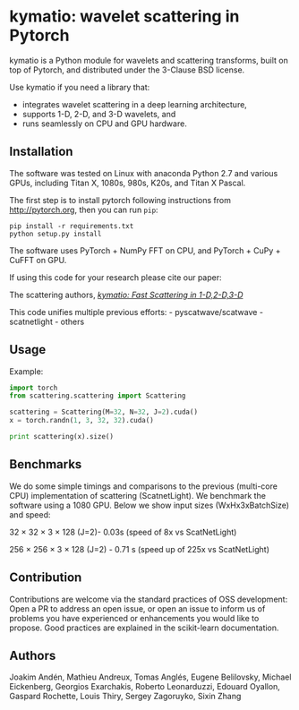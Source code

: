 kymatio: wavelet scattering in Pytorch
======================================

kymatio is a Python module for wavelets and scattering transforms, built on top of Pytorch, and distributed under the 3-Clause BSD license.

Use kymatio if you need a library that:
* integrates wavelet scattering in a deep learning architecture,
* supports 1-D, 2-D, and 3-D wavelets, and
* runs seamlessly on CPU and GPU hardware.

    

## Installation

The software was tested on Linux with anaconda Python 2.7 and
various GPUs, including Titan X, 1080s, 980s, K20s, and Titan X Pascal.

The first step is to install pytorch following instructions from
<http://pytorch.org>, then you can run `pip`:


```
pip install -r requirements.txt
python setup.py install
```

The software uses PyTorch + NumPy FFT on CPU, and PyTorch + CuPy + CuFFT on GPU.


If using this code for your research please cite our paper:

The scattering authors, [*kymatio: Fast Scattering in 1-D,2-D,3-D*]()

This code unifies multiple previous efforts:
    - pyscatwave/scatwave
    - scatnetlight 
    - others 
    

## Usage

Example:

```python
import torch
from scattering.scattering import Scattering

scattering = Scattering(M=32, N=32, J=2).cuda()
x = torch.randn(1, 3, 32, 32).cuda()

print scattering(x).size()
```

## Benchmarks
We do some simple timings and comparisons to the previous (multi-core CPU) implementation of scattering (ScatnetLight). We benchmark the software using a 1080 GPU. Below we show input sizes (WxHx3xBatchSize) and speed:

32 × 32 × 3 × 128 (J=2)- 0.03s (speed of 8x vs ScatNetLight)

256 × 256 × 3 × 128 (J=2) - 0.71 s (speed up of 225x vs ScatNetLight)




## Contribution

Contributions are welcome via the standard practices of OSS development: Open a PR to address an open issue, or open an issue to inform us of problems you have experienced or enhancements you would like to propose. Good practices are explained in the scikit-learn documentation.


## Authors
Joakim Andén, Mathieu Andreux, Tomas Anglés, Eugene Belilovsky, Michael Eickenberg, Georgios Exarchakis, Roberto Leonarduzzi, Edouard Oyallon, Gaspard Rochette, Louis Thiry, Sergey Zagoruyko, Sixin Zhang




